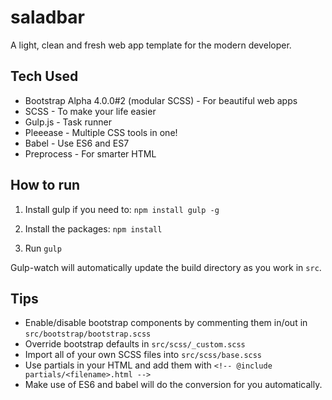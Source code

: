 # saladbar
A light, clean and fresh web app template for the modern developer.

## Tech Used

* Bootstrap Alpha 4.0.0#2 (modular SCSS) - For beautiful web apps
* SCSS - To make your life easier
* Gulp.js - Task runner
* Pleeease - Multiple CSS tools in one!
* Babel - Use ES6 and ES7
* Preprocess - For smarter HTML

## How to run

1) Install gulp if you need to: `npm install gulp -g`

2) Install the packages: `npm install`

3) Run `gulp`

Gulp-watch will automatically update the build directory as you work in `src`.

## Tips

* Enable/disable bootstrap components by commenting them in/out in `src/bootstrap/bootstrap.scss`
* Override bootstrap defaults in `src/scss/_custom.scss`
* Import all of your own SCSS files into `src/scss/base.scss`
* Use partials in your HTML and add them with `<!-- @include partials/<filename>.html -->`
* Make use of ES6 and babel will do the conversion for you automatically.
